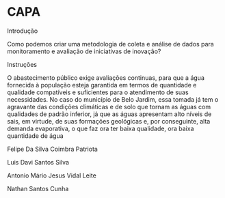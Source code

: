 # CAPA
Introdução

Como podemos criar uma metodologia de coleta e análise de dados para monitoramento e avaliação de
iniciativas de inovação?

Instruções

O abastecimento público exige avaliações continuas, para que a água
fornecida à população esteja garantida em termos de quantidade e qualidade
compatíveis e suficientes para o atendimento de suas necessidades. No caso do
município de Belo Jardim, essa tomada já tem o agravante das condições
climáticas e de solo que tornam as águas com qualidades de padrão inferior, já
que as águas apresentam alto níveis de sais, em virtude, de suas formações
geológicas e, por conseguinte, alta demanda evaporativa, o que faz ora ter baixa
qualidade, ora baixa quantidade de água

Felipe Da Silva Coimbra Patriota

Luis Davi Santos Silva

Antonio Mário Jesus Vidal Leite

Nathan Santos Cunha